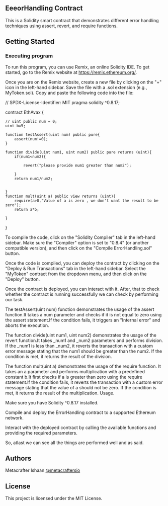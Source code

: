 ## EeeorHandling Contract

This is a Solidity smart contract that demonstrates different error handling techniques using assert, revert, and require functions.


## Getting Started

### Executing program

To run this program, you can use Remix, an online Solidity IDE. To get started, go to the Remix website at https://remix.ethereum.org/.

Once you are on the Remix website, create a new file by clicking on the "+" icon in the left-hand sidebar. Save the file with a .sol extension (e.g., MyToken.sol). Copy and paste the following code into the file:

// SPDX-License-Identifier: MIT
pragma solidity ^0.8.17;

contract EthAvax {
   
    // uint public num = 0;
    uint b=5;

    function testAssert(uint num) public pure{
        assert(num!=0);
    }

    function divide(uint num1, uint num2) public pure returns (uint){
        if(num1<num2){
           
            revert("please provide num1 greater than num2");
            
        }
        return num1/num2;
       

    }
    function mult(uint a) public view returns (uint){
        require(a>0,"Value of a is zero , we don't want the result to be zero");
        return a*b;

    }

}


To compile the code, click on the "Solidity Compiler" tab in the left-hand sidebar. Make sure the "Compiler" option is set to "0.8.4" (or another compatible version), and then click on the "Compile ErrorHandling.sol" button.

Once the code is compiled, you can deploy the contract by clicking on the "Deploy & Run Transactions" tab in the left-hand sidebar. Select the "MyToken" contract from the dropdown menu, and then click on the "Deploy" button.

Once the contract is deployed, you can interact with it. After, that to check whether the contract is running successfully we can check by performing our task.

The testAssert(uint num) function demonstrates the usage of the assert function.It takes a num parameter and checks if it is not equal to zero using the assert statement.If the condition fails, it triggers an "Internal error" and aborts the execution.

The function divide(uint num1, uint num2) demonstrates the usage of the revert function.It takes _num1 and _num2 parameters and performs division.
If the _num1 is less than _num2, it reverts the transaction with a custom error message stating that the num1 should be greater than the num2.
If the condition is met, it returns the result of the division.

The function mult(uint a) demonstrates the usage of the require function.
It takes an a parameter and performs multiplication with a predefined constant b.It first checks if a is greater than zero using the require statement.If the condition fails, it reverts the transaction with a custom error message stating that the value of a should not be zero.
If the condition is met, it returns the result of the multiplication.
Usage.

Make sure you have Solidity ^0.8.17 installed.

Compile and deploy the ErrorHandling contract to a supported Ethereum network.

Interact with the deployed contract by calling the available functions and providing the required parameters.

So, atlast we can see all the things are performed well and as said.

## Authors

Metacrafter Ishaan
[@metacraftersio](https://twitter.com/metacraftersio)


## License

This project is licensed under the MIT License.